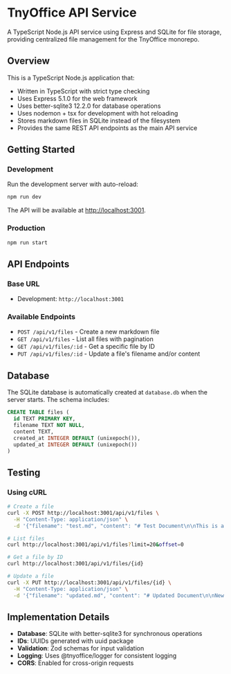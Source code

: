 # TnyOffice API Service

A TypeScript Node.js API service using Express and SQLite for file storage, providing centralized file management for the TnyOffice monorepo.

## Overview

This is a TypeScript Node.js application that:
- Written in TypeScript with strict type checking
- Uses Express 5.1.0 for the web framework
- Uses better-sqlite3 12.2.0 for database operations
- Uses nodemon + tsx for development with hot reloading
- Stores markdown files in SQLite instead of the filesystem
- Provides the same REST API endpoints as the main API service

## Getting Started

### Development

Run the development server with auto-reload:

```bash
npm run dev
```

The API will be available at [http://localhost:3001](http://localhost:3001).

### Production

```bash
npm run start
```

## API Endpoints

### Base URL
- Development: `http://localhost:3001`

### Available Endpoints

- `POST /api/v1/files` - Create a new markdown file
- `GET /api/v1/files` - List all files with pagination
- `GET /api/v1/files/:id` - Get a specific file by ID
- `PUT /api/v1/files/:id` - Update a file's filename and/or content

## Database

The SQLite database is automatically created at `database.db` when the server starts. The schema includes:

```sql
CREATE TABLE files (
  id TEXT PRIMARY KEY,
  filename TEXT NOT NULL,
  content TEXT,
  created_at INTEGER DEFAULT (unixepoch()),
  updated_at INTEGER DEFAULT (unixepoch())
)
```

## Testing

### Using cURL

```bash
# Create a file
curl -X POST http://localhost:3001/api/v1/files \
  -H "Content-Type: application/json" \
  -d '{"filename": "test.md", "content": "# Test Document\n\nThis is a test."}'

# List files
curl http://localhost:3001/api/v1/files?limit=20&offset=0

# Get a file by ID
curl http://localhost:3001/api/v1/files/{id}

# Update a file
curl -X PUT http://localhost:3001/api/v1/files/{id} \
  -H "Content-Type: application/json" \
  -d '{"filename": "updated.md", "content": "# Updated Document\n\nNew content."}'
```

## Implementation Details

- **Database**: SQLite with better-sqlite3 for synchronous operations
- **IDs**: UUIDs generated with uuid package
- **Validation**: Zod schemas for input validation
- **Logging**: Uses @tnyoffice/logger for consistent logging
- **CORS**: Enabled for cross-origin requests